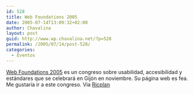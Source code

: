 ```yaml
---
id: 528
title: Web Foundations 2005
date: 2005-07-14T13:09:32+02:00
author: Chavalina
layout: post
guid: http://www.wp.chavalina.net/?p=528
permalink: /2005/07/14/post-528/
categories:
  - Eventos
---
```

<a href="http://www.fundamentosweb.org/" target="_blank">Web Foundations 2005</a> es un congreso sobre usabilidad, accesibilidad y estándares que se celebrará en Gijón en noviembre. Su página web es fea.  
Me gustaría ir a este congreso. Via <a href="http://ricplan.f2o.org/index/2005/07/14/302-fundamentos-web-2005" target="_blank">Ricplan</a>